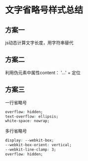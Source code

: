 # 文字省略号样式总结

## 方案一

js动态计算文字长度，用字符串替代

## 方案二

利用伪元素中属性content： '...' + 定位

## 方案三
一行省略号
```css
overflow: hidden;
text-overflow: ellipsis;
white-space: nowrap;
```
多行省略号
```css
display: --webkit-box;
--webkit-box-orient: vertical;
--webkit-line-clamp: 3;
overflow: hidden;

```